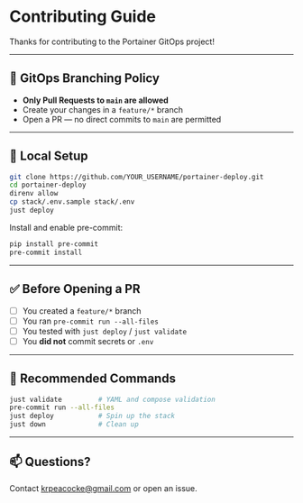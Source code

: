 # Contributing Guide

Thanks for contributing to the Portainer GitOps project!

---

## 🔁 GitOps Branching Policy

- **Only Pull Requests to `main` are allowed**
- Create your changes in a `feature/*` branch
- Open a PR — no direct commits to `main` are permitted

---

## 🧰 Local Setup

```bash
git clone https://github.com/YOUR_USERNAME/portainer-deploy.git
cd portainer-deploy
direnv allow
cp stack/.env.sample stack/.env
just deploy
```

Install and enable pre-commit:

```bash
pip install pre-commit
pre-commit install
```

---

## ✅ Before Opening a PR

- [ ] You created a `feature/*` branch
- [ ] You ran `pre-commit run --all-files`
- [ ] You tested with `just deploy` / `just validate`
- [ ] You **did not** commit secrets or `.env`

---

## 🧪 Recommended Commands

```bash
just validate         # YAML and compose validation
pre-commit run --all-files
just deploy           # Spin up the stack
just down             # Clean up
```

---

## 📫 Questions?

Contact [krpeacocke@gmail.com](mailto:krpeacocke@gmail.com) or open an issue.
